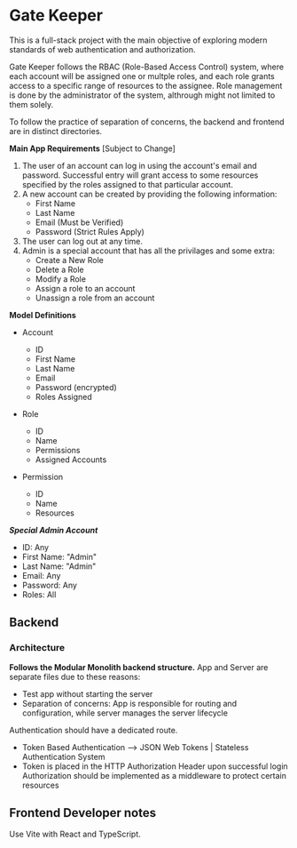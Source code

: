 # Gate Keeper

This is a full-stack project with the main objective of exploring modern standards of web authentication and authorization.

Gate Keeper follows the RBAC (Role-Based Access Control) system, where each account will be assigned one or multple roles, and each role grants access to a specific range of resources to the assignee. Role management is done by the administrator of the system, althrough might not limited to them solely.

To follow the practice of separation of concerns, the backend and frontend are in distinct directories.

**Main App Requirements** [Subject to Change]

1. The user of an account can log in using the account's email and password. Successful entry will grant access to some resources specified by the roles assigned to that particular account.
2. A new account can be created by providing the following information:
   - First Name
   - Last Name
   - Email (Must be Verified)
   - Password (Strict Rules Apply)
3. The user can log out at any time.
4. Admin is a special account that has all the privilages and some extra:
   - Create a New Role
   - Delete a Role
   - Modify a Role
   - Assign a role to an account
   - Unassign a role from an account

**Model Definitions**

- Account

  - ID
  - First Name
  - Last Name
  - Email
  - Password (encrypted)
  - Roles Assigned

- Role

  - ID
  - Name
  - Permissions
  - Assigned Accounts

- Permission
  - ID
  - Name
  - Resources

**_Special Admin Account_**

- ID: Any
- First Name: "Admin"
- Last Name: "Admin"
- Email: Any
- Password: Any
- Roles: All

## Backend

### Architecture

**Follows the Modular Monolith backend structure.**
App and Server are separate files due to these reasons:

- Test app without starting the server
- Separation of concerns: App is responsible for routing and configuration, while server manages the server lifecycle

Authentication should have a dedicated route.

- Token Based Authentication --> JSON Web Tokens | Stateless Authentication System
- Token is placed in the HTTP Authorization Header upon successful login
  Authorization should be implemented as a middleware to protect certain resources

## Frontend Developer notes

Use Vite with React and TypeScript.
